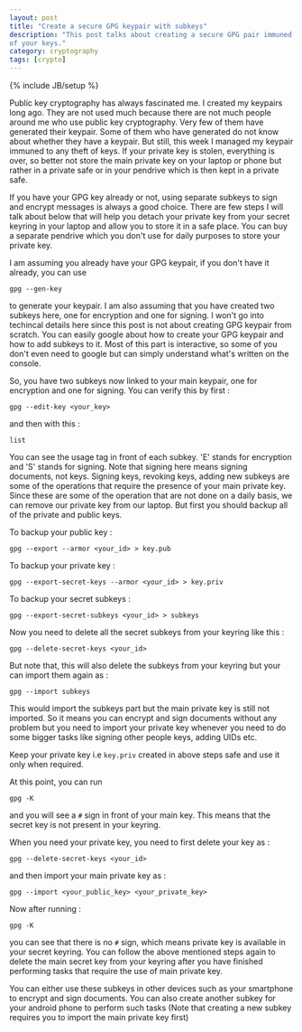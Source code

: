 ```yaml
---
layout: post
title: "Create a secure GPG keypair with subkeys"
description: "This post talks about creating a secure GPG pair immuned to theft
of your keys."
category: cryptography
tags: [crypto]
---
```

{% include JB/setup %}

Public key cryptography has always fascinated me. I created my keypairs long
ago. They are not used much because there are not much people around me who use
public key cryptography. Very few of them have generated their keypair. Some of
them who have generated do not know about whether they have a keypair. But
still, this week I managed my keypair immuned to any theft of keys. If your
private key is stolen, everything is over, so better not store the main private
key on your laptop or phone but rather in a private safe or in your pendrive
which is then kept in a private safe.

If you have your GPG key already or not, using separate subkeys to sign and
encrypt messages is always a good choice. There are few steps I will talk about
below that will help you detach your private key from your secret keyring in
your laptop and allow you to store it in a safe place. You can buy a separate
pendrive which you don't use for daily purposes to store your private key.

I am assuming you already have your GPG keypair, if you don't have it already,
you can use 

`gpg --gen-key`

to generate your keypair. I am also assuming that you have created two subkeys
here, one for encryption and one for signing. I won't go into techincal details here since this post
is not about creating GPG keypair from scratch. You can easily google about how
to create your GPG keypair and how to add subkeys to it. Most of this part is
interactive, so some of you don't even need to google but can simply understand
what's written on the console.

So, you have two subkeys now linked to your main keypair, one for encryption and
one for signing. You can verify this by first :

`gpg --edit-key <your_key>`

and then with this :

`list`

You can see the usage tag in front of each subkey. 'E' stands for encryption and
'S' stands for signing. Note that signing here means signing documents, not
keys. Signing keys, revoking keys, adding new subkeys are some of the operations
that require the presence of your main private key. Since these are some of the
operation that are not done on a daily basis, we can remove our private key from
our laptop. But first you should backup all of the private and public keys.

To backup your public key :

`gpg --export --armor <your_id> > key.pub`

To backup your private key :

`gpg --export-secret-keys --armor <your_id> > key.priv`

To backup your secret subkeys :

`gpg --export-secret-subkeys <your_id> > subkeys`

Now you need to delete all the secret subkeys from your keyring like this :

`gpg --delete-secret-keys <your_id>`

But note that, this will also delete the subkeys from your keyring but your can
import them again as :

`gpg --import subkeys`

This would import the subkeys part but the main private key is still not
imported. So it means you can encrypt and sign documents without any problem but
you need to import your private key whenever you need to do some bigger tasks
like signing other people keys, adding UIDs etc.

Keep your private key i.e `key.priv` created in above steps safe and use it only
when required.

At this point, you can run 

`gpg -K` 

and you will see a `#` sign in front of your main key. This means that the
secret key is not present in your keyring.

When you need your private key, you need to first delete your key as :

`gpg --delete-secret-keys <your_id>`

and then import your main private key as :

`gpg --import <your_public_key> <your_private_key>`

Now after running :

`gpg -K`

you can see that there is no `#` sign, which means private key is available in
your secret keyring. You can follow the above mentioned steps again to delete
the main secret key from your keyring after you have finished performing tasks
that require the use of main private key.


You can either use these subkeys in other devices such as your smartphone to
encrypt and sign documents. You can also create another subkey for your android
phone to perform such tasks (Note that creating a new subkey requires you to
import the main private key first)
